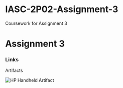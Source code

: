 #   IASC-2P02-Assignment-3
Coursework for Assignment 3

#   Assignment 3

### Links

Artifacts






![HP Handheld Artifact](https://github.com/rustenburgJ/IASC-2P02-Assignment-3/raw/master/images3/images.png)





